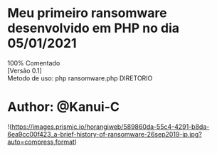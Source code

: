 # Meu primeiro ransomware desenvolvido em PHP no dia 05/01/2021
100% Comentado
<br/>[Versão 0.1]<br/>
Metodo de uso: php ransomware.php DIRETORIO

# Author: @Kanui-C
!(https://images.prismic.io/horangiweb/589860da-55c4-4291-b8da-6ea9cc00f423_a-brief-history-of-ransomware-26sep2019-jp.jpg?auto=compress,format)

